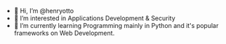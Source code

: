 - 👋 Hi, I’m @henryotto
- 👀 I’m interested in Applications Development & Security
- 🌱 I’m currently learning Programming mainly in Python and it's popular frameworks on Web Development.

<!---
henryotto/henryotto is a ✨ special ✨ repository because its `README.md` (this file) appears on your GitHub profile.
You can click the Preview link to take a look at your changes.
--->
